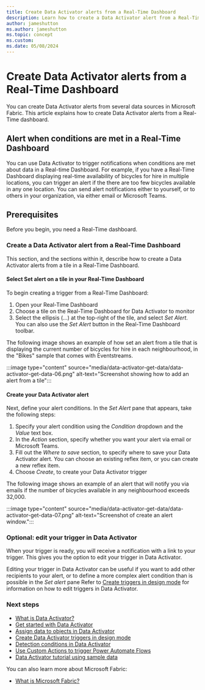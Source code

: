 ```yaml
---
title: Create Data Activator alerts from a Real-Time Dashboard
description: Learn how to create a Data Activator alert from a Real-Time Dashboard
author: jameshutton
ms.author: jameshutton
ms.topic: concept
ms.custom: 
ms.date: 05/08/2024
---
```


# Create Data Activator alerts from a Real-Time Dashboard

You can create Data Activator alerts from several data sources in Microsoft Fabric. This article explains how to create Data Activator alerts from a Real-Time dashboard.

## Alert when conditions are met in a Real-Time Dashboard

You can use Data Activator to trigger notifications when conditions are met about data in a Real-time Dashboard. For example, if you have a Real-Time Dashboard displaying real-time availability of bicycles for hire in multiple locations, you can trigger an alert if the there are too few bicycles available in any one location. You can send alert notifications either to yourself, or to others in your organization, via either email or Microsoft Teams. 

## Prerequisites

Before you begin, you need a Real-Time dashboard.

### Create a Data Activator alert from a Real-Time Dashboard

This section, and the sections within it, describe how to create a Data Activator alerts from a tile in a Real-Time Dashboard.

#### Select Set alert on a tile in your Real-Time Dashboard

To begin creating a trigger from a Real-Time Dashboard:

1. Open your Real-Time Dashboard
2. Choose a tile on the Real-Time Dashboard for Data Activator to monitor
3. Select the ellipsis (...) at the top-right of the tile, and select *Set Alert*. You can also use the *Set Alert* button in the Real-Time Dashboard toolbar.

The following image shows an example of how set an alert from a tile that is displaying the current number of bicycles for hire in each neighbourhood, in the "Bikes" sample that comes with Eventstreams.

:::image type="content" source="media/data-activator-get-data/data-activator-get-data-06.png" alt-text="Screenshot showing how to add an alert from a tile":::

#### Create your Data Activator alert

Next, define your alert conditions. In the *Set Alert* pane that appears, take the following steps:

1. Specify your alert condition using the *Condition* dropdown and the *Value* text box. 
2. In the *Action* section, specify whether you want your alert via email or Microsoft Teams.
3. Fill out the *Where to save* section, to specify where to save your Data Activator alert. You can choose an existing reflex item, or you can create a new reflex item.
4. Choose *Create*, to create your Data Activator trigger

The following image shows an example of an alert that will notify you via emails if the number of bicycles available in any neighbourhood exceeds 32,000.

:::image type="content" source="media/data-activator-get-data/data-activator-get-data-07.png" alt-text="Screenshot of create an alert window.":::

### Optional: edit your trigger in Data Activator

When your trigger is ready, you will receive a notification with a link to your trigger. This gives you the option to edit your trigger in Data Activator. 

Editing your trigger in Data Activator can be useful if you want to add other recipients to your alert, or to define a more complex alert condition than is possible in the *Set alert* pane Refer to [Create triggers in design mode](data-activator-create-triggers-design-mode.md) for information on how to edit triggers in Data Activator.


### Next steps

* [What is Data Activator?](data-activator-introduction.md)
* [Get started with Data Activator](data-activator-get-started.md)
* [Assign data to objects in Data Activator](data-activator-assign-data-objects.md)
* [Create Data Activator triggers in design mode](data-activator-create-triggers-design-mode.md)
* [Detection conditions in Data Activator](data-activator-detection-conditions.md)
* [Use Custom Actions to trigger Power Automate Flows](data-activator-trigger-power-automate-flows.md)
* [Data Activator tutorial using sample data](data-activator-tutorial.md)

You can also learn more about Microsoft Fabric:

* [What is Microsoft Fabric?](../get-started/microsoft-fabric-overview.md)
